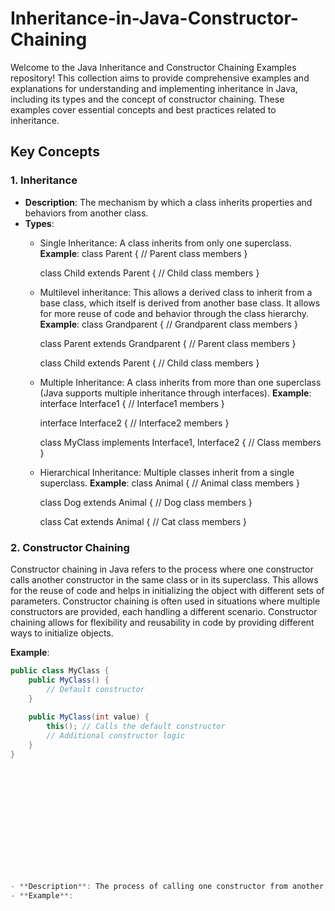# Inheritance-in-Java-Constructor-Chaining
Welcome to the Java Inheritance and Constructor Chaining Examples repository! 
This collection aims to provide comprehensive examples and explanations for understanding and implementing inheritance in Java, including its types and the concept of constructor chaining.
These examples cover essential concepts and best practices related to inheritance.

## Key Concepts

### 1. Inheritance
- **Description**: The mechanism by which a class inherits properties and behaviors from another class.
- **Types**:
  - Single Inheritance: A class inherits from only one superclass.
    **Example**:
    class Parent {
    // Parent class members
    }

    class Child extends Parent {
        // Child class members
    }

  
  - Multilevel inheritance: This allows a derived class to inherit from a base class, which itself is derived from another base class.
    It allows for more reuse of code and behavior through the class hierarchy.
     **Example**:
     class Grandparent {
    // Grandparent class members
    }

    class Parent extends Grandparent {
        // Parent class members
    }
    
    class Child extends Parent {
        // Child class members
    }

    
  - Multiple Inheritance: A class inherits from more than one superclass (Java supports multiple inheritance through interfaces).
    **Example**:
    interface Interface1 {
    // Interface1 members
    }
    
    interface Interface2 {
        // Interface2 members
    }
    
    class MyClass implements Interface1, Interface2 {
        // Class members
    }

    
  - Hierarchical Inheritance: Multiple classes inherit from a single superclass.
    **Example**:
    class Animal {
    // Animal class members
    }

    class Dog extends Animal {
        // Dog class members
    }
    
    class Cat extends Animal {
        // Cat class members
    }


### 2. Constructor Chaining
Constructor chaining in Java refers to the process where one constructor calls another constructor in the same class or in its superclass. This allows for the reuse of code and helps in initializing the object with different sets of parameters. Constructor chaining is often used in situations where multiple constructors are provided, each handling a different scenario.
Constructor chaining allows for flexibility and reusability in code by providing different ways to initialize objects.

**Example**:
  ```java
  public class MyClass {
      public MyClass() {
          // Default constructor
      }
      
      public MyClass(int value) {
          this(); // Calls the default constructor
          // Additional constructor logic
      }
  }














- **Description**: The process of calling one constructor from another within the same class.
- **Example**:
